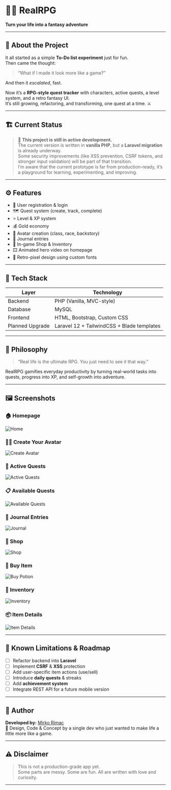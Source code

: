 # 🧙‍♂️ RealRPG  
**Turn your life into a fantasy adventure**

---

## 🌱 About the Project

It all started as a simple **To-Do list experiment** just for fun.  
Then came the thought:  
> “What if I made it look more like a game?”

And then it *escalated*, fast.  

Now it’s a **RPG-style quest tracker** with characters, active quests, a level system, and a retro fantasy UI.  
It’s still growing, refactoring, and transforming, one quest at a time. ⚔️

---

## 🏗️ Current Status

> 🚧 **This project is still in active development.**  
> The current version is written in **vanilla PHP**, but a **Laravel migration** is already underway.  
> Some security improvements (like XSS prevention, CSRF tokens, and stronger input validation) will be part of that transition.  
> I’m aware that the current prototype is far from production-ready, it’s a playground for learning, experimenting, and improving.

---

## ⚙️ Features

- 🧾 User registration & login  
- 🗺️ Quest system (create, track, complete)  
- ⭐ Level & XP system  
- 💰 Gold economy  
- 🧙 Avatar creation (class, race, backstory)  
- 📜 Journal entries  
- 🛒 In-game Shop & Inventory  
- 🎞️ Animated hero video on homepage  
- 🎨 Retro-pixel design using custom fonts

---

## 🧩 Tech Stack

| Layer | Technology |
|-------|-------------|
| Backend | PHP (Vanilla, MVC-style) |
| Database | MySQL |
| Frontend | HTML, Bootstrap, Custom CSS |
| Planned Upgrade | Laravel 12 + TailwindCSS + Blade templates |

---

## 🧠 Philosophy

> “Real life is the ultimate RPG. You just need to see it that way.”

RealRPG gamifies everyday productivity by turning real-world tasks into quests, progress into XP, and self-growth into adventure.

---

## 🖼️ Screenshots

### 🏠 Homepage  
![Home](./realrpg_home.jpg)

### 🧍‍♂️ Create Your Avatar  
![Create Avatar](./realrpg_create_your_avatar.jpg)

### 🎯 Active Quests  
![Active Quests](./realrpg_active_quests.jpg)

### 📋 Available Quests  
![Available Quests](./realrpg_available_quests.jpg)

### 📔 Journal Entries  
![Journal](./realrpg_journal_entries.jpg)

### 💎 Shop  
![Shop](./RealRPG_Shop.jpg)

### 🧴 Buy Item  
![Buy Potion](./realrpg_buy_potion.jpg)

### 🎒 Inventory  
![Inventory](./realrpg_inventory.jpg)

### 📦 Item Details  
![Item Details](./realrpg_inventory_quantity.jpg)

---

## 🧾 Known Limitations & Roadmap

- [ ] Refactor backend into **Laravel**
- [ ] Implement **CSRF** & **XSS** protection
- [ ] Add user-specific item actions (use/sell)
- [ ] Introduce **daily quests** & streaks
- [ ] Add **achievement system**
- [ ] Integrate REST API for a future mobile version

---

## 🧙 Author

**Developed by:** [Mirko Rimac](https://github.com/MirkoRimac)  
🎨 Design, Code & Concept by a single dev who just wanted to make life a little more like a game.  

---

## ⚠️ Disclaimer

> This is not a production-grade app yet.  
> Some parts are messy. Some are fun. All are written with love and curiosity.

---
